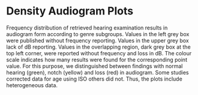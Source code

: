 # Density Audiogram Plots
Frequency distribution of retrieved hearing examination results in audiogram form according to genre subgroups. Values in the left grey box were published without frequency reporting. Values in the upper grey box lack of dB reporting. Values in the overlapping region, dark grey box at the top left corner, were reported without frequency and loss in dB. The colour scale indicates how many results were found for the corresponding point value. For this purpose, we distinguished between findings with normal hearing (green), notch (yellow) and loss (red) in audiogram. Some studies corrected data for age using ISO others did not. Thus, the plots include heterogeneous data.
